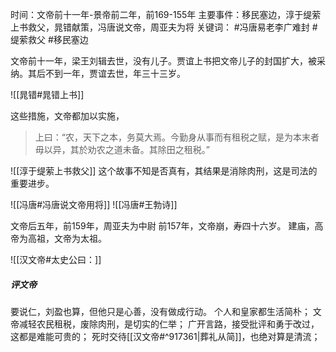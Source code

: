 时间：文帝前十一年-景帝前二年，前169-155年
主要事件：移民塞边，淳于缇萦上书救父，晁错献策，冯唐说文帝，周亚夫为将
关键词： #冯唐易老李广难封 #缇萦救父 #移民塞边

文帝前十一年，梁王刘辑去世，没有儿子。贾谊上书把文帝儿子的封国扩大，被采纳。其后不到一年，贾谊去世，年三十三岁。

![[晁错#晁错上书]]

这些措施，文帝都加以实施，
>上曰：“农，天下之本，务莫大焉。今勤身从事而有租税之赋，是为本末者毋以异，其於劝农之道未备。其除田之租税。”

![[淳于缇萦上书救父]]
这个故事不知是否真有，其结果是消除肉刑，这是司法的重要进步。

![[冯唐#冯唐说文帝用将]]
![[冯唐#王勃诗]]

文帝后五年，前159年，周亚夫为中尉
前157年，文帝崩，寿四十六岁。
建庙，高帝为高祖，文帝为太祖。

![[汉文帝#太史公曰：]]

##### 评文帝
要说仁，刘盈也算，但他只是心善，没有做成行动。
个人和皇家都生活简朴；
文帝减轻农民租税，废除肉刑，是切实的仁举；
广开言路，接受批评和勇于改过，这都是难能可贵的；
死时交待[[汉文帝#^917361|葬礼从简]]，也绝对算是清流；